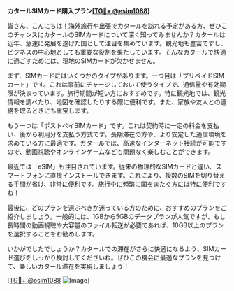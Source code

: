 **カタールSIMカード購入プラン[[TG💪+ @esim1088](https://t.me/s/esim1088)]**

皆さん、こんにちは！海外旅行や出張でカタールを訪れる予定がある方、ぜひこのチャンスにカタールのSIMカードについて深く知ってみませんか？カタールは近年、急速に発展を遂げた国として注目を集めています。観光地も豊富ですし、ビジネスの中心地としても重要な役割を果たしています。そんなカタールで快適に過ごすためには、現地のSIMカードが欠かせません。

まず、SIMカードにはいくつかのタイプがあります。一つ目は「プリペイドSIMカード」です。これは事前にチャージしておいて使うタイプで、通信量や有効期限が決まっています。旅行期間が短い方におすすめです。特に観光地では、観光情報を調べたり、地図を確認したりする際に便利です。また、家族や友人との連絡を取るときにも重宝します。

もう一つは「ポストペイSIMカード」です。これは契約時に一定の料金を支払い、後から利用分を支払う方式です。長期滞在の方や、より安定した通信環境を求めている方に最適です。カタールでは、高速なインターネット接続が可能ですので、動画視聴やオンラインゲームなども問題なく楽しむことができます。

最近では「eSIM」も注目されています。従来の物理的なSIMカードと違い、スマートフォンに直接インストールできます。これにより、複数のSIMを切り替える手間が省け、非常に便利です。旅行中に頻繁に国をまたぐ方には特に便利ですね！

最後に、どのプランを選ぶべきか迷っている方のために、おすすめのプランをご紹介しましょう。一般的には、1GBから5GBのデータプランが人気ですが、もし長時間の動画視聴や大容量のファイル転送が必要であれば、10GB以上のプランを選択することをお勧めします。

いかがでしたでしょうか？カタールでの滞在がさらに快適になるよう、SIMカード選びをしっかり検討してくださいね。ぜひこの機会に最適なプランを見つけて、楽しいカタール滞在を実現しましょう！

[[TG💪+ @esim1088](https://t.me/s/esim1088) ![Image](https://i.postimg.cc/Y0z9fWf4/image.png)]
